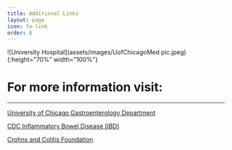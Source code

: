 ```yaml
---
title: Additional Links
layout: page
icon: fa-link
order: 8
---
```

![University Hospital](assets/images/UofChicagoMed pic.jpeg){:height="70%" width="100%"}

# For more information visit:
---

[University of Chicago Gastroenterology Department](https://medicine.uchicago.edu/sections/gastroenterology-hepatology-nutrition/)

[CDC Inflammatory Bowel Disease (IBD)](https://www.cdc.gov/ibd/index.htm)

[Crohns and Colitis Foundation](https://www.crohnscolitisfoundation.org/) 

